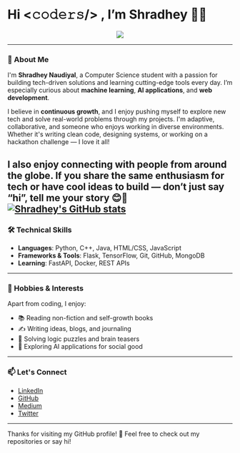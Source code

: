 # Hi <𝚌𝚘𝚍𝚎𝚛𝚜/> , I’m Shradhey 👨‍💻

<p align="center">
  <a href="https://www.linkedin.com/in/shradhey-naudiyal-438b33230/" target="_blank">
    <img src="https://img.shields.io/badge/LinkedIn-blue?style=for-the-badge&logo=linkedin" />
  </a>
</p>

---

### 👋 About Me

I'm **Shradhey Naudiyal**, a Computer Science student with a passion for building tech-driven solutions and learning cutting-edge tools every day. I’m especially curious about **machine learning**, **AI applications**, and **web development**.

I believe in **continuous growth**, and I enjoy pushing myself to explore new tech and solve real-world problems through my projects. I'm adaptive, collaborative, and someone who enjoys working in diverse environments. Whether it's writing clean code, designing systems, or working on a hackathon challenge — I love it all!

I also enjoy connecting with people from around the globe. If you share the same enthusiasm for tech or have cool ideas to build — don’t just say “hi”, **tell me your story** 😊💬
[![Shradhey's GitHub stats](https://github-readme-stats.vercel.app/api?username=shradheyn)](https://github.com/anuraghazra/github-readme-stats)
---

### 🛠 Technical Skills

- **Languages**: Python, C++, Java, HTML/CSS, JavaScript  
- **Frameworks & Tools**: Flask, TensorFlow, Git, GitHub, MongoDB  
- **Learning**: FastAPI, Docker, REST APIs  

---

### 📖 Hobbies & Interests

Apart from coding, I enjoy:
- 📚 Reading non-fiction and self-growth books
- ✍️ Writing ideas, blogs, and journaling
- 🧠 Solving logic puzzles and brain teasers
- 🌱 Exploring AI applications for social good

---

### 📫 Let's Connect

- [LinkedIn](https://www.linkedin.com/in/your-profile)
- [GitHub](https://github.com/your-username)
- [Medium](https://medium.com/@yourusername)
- [Twitter](https://twitter.com/yourhandle)

---

Thanks for visiting my GitHub profile! 🚀 Feel free to check out my repositories or say hi!
